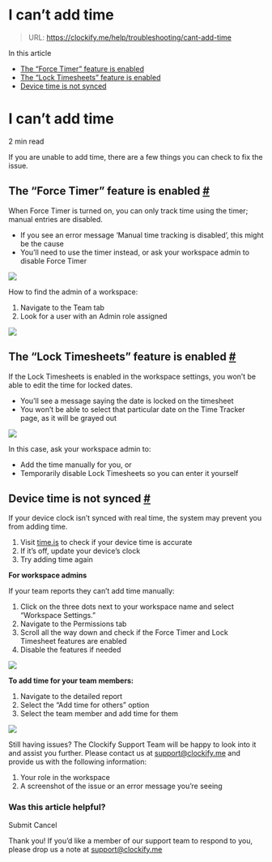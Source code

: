 # I can’t add time

> URL: https://clockify.me/help/troubleshooting/cant-add-time

In this article

* [The “Force Timer” feature is enabled](#the-“force-timer”-feature-is-enabled)
* [The “Lock Timesheets” feature is enabled](#the-“lock-timesheets”-feature-is-enabled)
* [Device time is not synced](#device-time-is-not-synced)

# I can’t add time

2 min read

If you are unable to add time, there are a few things you can check to fix the issue.

## The “Force Timer” feature is enabled [#](#the-force-timer-feature-is-enabled)

When Force Timer is turned on, you can only track time using the timer; manual entries are disabled.

* If you see an error message ‘Manual time tracking is disabled’, this might be the cause
* You’ll need to use the timer instead, or ask your workspace admin to disable Force Timer

![](https://clockify.me/help/wp-content/uploads/2025/06/Screenshot-2025-06-25-at-15.11.53-1024x838.png)

How to find the admin of a workspace:

1. Navigate to the Team tab
2. Look for a user with an Admin role assigned

![](https://clockify.me/help/wp-content/uploads/2025/06/AD_4nXdtqrghVI6QjUorUVl3CYF6Ar17NK4MK9TQnpmzZfAifCvaLJUg1_669N2Bsa3H0GrNdYCaufVE09eTOB2mNOva9w6_NP1gcDiwKPql4GOxp-lMzmyj0CV1ducCnI7OYKUQCNt1XA.png)

## The “Lock Timesheets” feature is enabled [#](#the-lock-timesheets-feature-is-enabled)

If the Lock Timesheets is enabled in the workspace settings, you won’t be able to edit the time for locked dates.

* You’ll see a message saying the date is locked on the timesheet
* You won’t be able to select that particular date on the Time Tracker page, as it will be grayed out

![](https://clockify.me/help/wp-content/uploads/2025/06/Screenshot-2025-06-25-at-15.10.37-1024x475.png)

In this case, ask your workspace admin to:

* Add the time manually for you, or
* Temporarily disable Lock Timesheets so you can enter it yourself

## Device time is not synced [#](#device-time-is-not-synced)

If your device clock isn’t synced with real time, the system may prevent you from adding time.

1. Visit [time.is](http://time.is) to check if your device time is accurate
2. If it’s off, update your device’s clock
3. Try adding time again

**For workspace admins**

If your team reports they can’t add time manually:

1. Click on the three dots next to your workspace name and select “Workspace Settings.”
2. Navigate to the Permissions tab
3. Scroll all the way down and check if the Force Timer and Lock Timesheet features are enabled
4. Disable the features if needed

![](https://clockify.me/help/wp-content/uploads/2025/06/AD_4nXeoyGed8fRsHAf9iOdJ5Bl9jJTUSH4n8Yr-ukOOeZureKmQ0clf-xZbzSDhydLpOSbeIm8k5xHsVlsQ8GsYJIUeiQtEcJHkaUE0RLL5Uu11KAY7clDgOkH_bcwk3VGx5zQGyNtkYg.png)

**To add time for your team members:**

1. Navigate to the detailed report
2. Select the “Add time for others” option
3. Select the team member and add time for them

![](https://clockify.me/help/wp-content/uploads/2025/06/AD_4nXd82fIftxu5MetYVsaIUWsGIw7DnYLWKE1h0jZyKiqQZwkHEZBM0xxojEGBYr7_sLbk6dA-dOMw0xbzwMWnXIFg6HtBdUckMeb-SX4gU2Jre3nKaPns_NtBtfwTTdvasJvOq47P.png)

Still having issues? The Clockify Support Team will be happy to look into it and assist you further. Please contact us at [support@clockify.me](mailto:support@clockify.me) and provide us with the following information:

1. Your role in the workspace
2. A screenshot of the issue or an error message you’re seeing

### Was this article helpful?

Submit
Cancel

Thank you! If you’d like a member of our support team to respond to you, please drop us a note at support@clockify.me